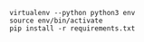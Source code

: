 

        virtualenv --python python3 env
        source env/bin/activate
        pip install -r requirements.txt